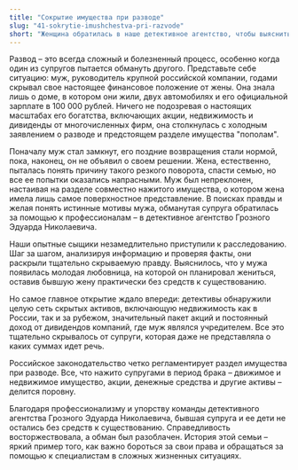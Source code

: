 ```yaml
---
title: "Сокрытие имущества при разводе"
slug: "41-sokrytie-imushchestva-pri-razvode"
short: "Женщина обратилась в наше детективное агентство, чтобы выяснить истинное состояние дел её мужа после его неожиданного заявления о разводе. В ходе расследования были обнаружены скрытые активы, недвижимость и акции, о которых она даже не подозревала..."
---
```


Развод – это всегда сложный и болезненный процесс, особенно когда один из супругов пытается обмануть другого. Представьте себе ситуацию: муж, руководитель крупной российской компании, годами скрывал свое настоящее финансовое положение от жены. Она знала лишь о доме, в котором они жили, двух автомобилях и его официальной зарплате в 100 000 рублей. Ничего не подозревая о настоящих масштабах его богатства, включающих акции, недвижимость и дивиденды от многочисленных фирм, она столкнулась с холодным заявлением о разводе и предстоящем разделе имущества "пополам".

Поначалу муж стал замкнут, его поздние возвращения стали нормой, пока, наконец, он не объявил о своем решении. Жена, естественно, пыталась понять причину такого резкого поворота, спасти семью, но все ее попытки оказались напрасными. Муж был непреклонен, настаивая на разделе совместно нажитого имущества, о котором жена имела лишь самое поверхностное представление.
В поисках правды и желая понять истинные мотивы мужа, обманутая супруга обратилась за помощью к профессионалам – в детективное агентство Грозного Эдуарда Николаевича.

Наши опытные сыщики незамедлительно приступили к расследованию. Шаг за шагом, анализируя информацию и проверяя факты, они раскрыли тщательно скрываемую правду. Выяснилось, что у мужа появилась молодая любовница, на которой он планировал жениться, оставив бывшую жену практически без средств к существованию.

Но самое главное открытие ждало впереди: детективы обнаружили целую сеть скрытых активов, включающую недвижимость как в России, так и за рубежом, значительный пакет акций и постоянный доход от дивидендов компаний, где муж являлся учредителем. Все это тщательно скрывалось от супруги, которая даже не представляла о каких суммах идет речь.

Российское законодательство четко регламентирует раздел имущества при разводе. Все, что нажито супругами в период брака – движимое и недвижимое имущество, акции, денежные средства и другие активы – делится поровну.

Благодаря профессионализму и упорству команды детективного агентства Грозного Эдуарда Николаевича, бывшая супруга и ее дети не остались без средств к существованию. Справедливость восторжествовала, а обман был разоблачен. История этой семьи – яркий пример того, как важно бороться за свои права и обращаться за помощью к специалистам в сложных жизненных ситуациях.
